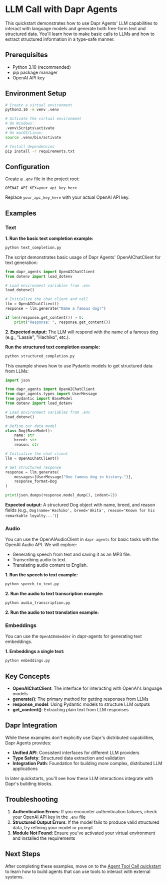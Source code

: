 # LLM Call with Dapr Agents

This quickstart demonstrates how to use Dapr Agents' LLM capabilities to interact with language models and generate both free-form text and structured data. You'll learn how to make basic calls to LLMs and how to extract structured information in a type-safe manner.

## Prerequisites

- Python 3.10 (recommended)
- pip package manager
- OpenAI API key

## Environment Setup

```bash
# Create a virtual environment
python3.10 -m venv .venv

# Activate the virtual environment 
# On Windows:
.venv\Scripts\activate
# On macOS/Linux:
source .venv/bin/activate

# Install dependencies
pip install -r requirements.txt
```

## Configuration

Create a `.env` file in the project root:

```env
OPENAI_API_KEY=your_api_key_here
```

Replace `your_api_key_here` with your actual OpenAI API key.

## Examples

### Text

**1. Run the basic text completion example:**

<!-- STEP
name: Run text completion example
expected_stdout_lines:
  - "Response 1:"
  - "Response 2:"
  - "Response 3:"
timeout_seconds: 30
output_match_mode: substring
-->
```bash
python text_completion.py
```
<!-- END_STEP -->

The script demonstrates basic usage of Dapr Agents' OpenAIChatClient for text generation:

```python
from dapr_agents import OpenAIChatClient
from dotenv import load_dotenv

# Load environment variables from .env
load_dotenv()

# Initialize the chat client and call
llm = OpenAIChatClient()
response = llm.generate("Name a famous dog!")

if len(response.get_content()) > 0:
    print("Response: ", response.get_content())
```

**2. Expected output:** The LLM will respond with the name of a famous dog (e.g., "Lassie", "Hachiko", etc.).

**Run the structured text completion example:**

<!-- STEP
name: Run text completion example
expected_stdout_lines:
  - '"name":'
  - '"breed":'
  - '"reason":'
timeout_seconds: 30
output_match_mode: substring
-->
```bash
python structured_completion.py
```
<!-- END_STEP -->

This example shows how to use Pydantic models to get structured data from LLMs:

```python
import json

from dapr_agents import OpenAIChatClient
from dapr_agents.types import UserMessage
from pydantic import BaseModel
from dotenv import load_dotenv

# Load environment variables from .env
load_dotenv()

# Define our data model
class Dog(BaseModel):
    name: str
    breed: str
    reason: str

# Initialize the chat client
llm = OpenAIChatClient()

# Get structured response
response = llm.generate(
    messages=[UserMessage("One famous dog in history.")],
    response_format=Dog
)

print(json.dumps(response.model_dump(), indent=2))
```

**Expected output:** A structured Dog object with name, breed, and reason fields (e.g., `Dog(name='Hachiko', breed='Akita', reason='Known for his remarkable loyalty...')`)

### Audio
You can use the OpenAIAudioClient in `dapr-agents` for basic tasks with the OpenAI Audio API. We will explore:

- Generating speech from text and saving it as an MP3 file.
- Transcribing audio to text.
- Translating audio content to English.

**1. Run the speech to text example:**


<!-- STEP
name: Run audio generation example
expected_stdout_lines:
  - "Audio saved to output_speech.mp3"
  - "File output_speech.mp3 has been deleted."
-->
```bash
python speech_to_text.py
```
<!-- END_STEP -->

**2. Run the audio to text transcription example:**

<!-- STEP
name: Run audio transcription example
expected_stdout_lines:
  - "Transcription:"
  - "Success! The transcription contains at least 5 out of 7 words."
output_match_mode: substring
-->
```bash
python audio_transcription.py
```
<!-- END_STEP -->


**2. Run the audio to text translation example:**

[//]: # (<!-- STEP)

[//]: # (name: Run audio translation example)

[//]: # (expected_stdout_lines:)

[//]: # (  - "Translation:")

[//]: # (  - "Success! The translation contains at least 5 out of 6 words.")

[//]: # (-->)

[//]: # (```bash)

[//]: # (python audio_translation.py)

[//]: # (```)

[//]: # (<!-- END_STEP -->)

### Embeddings
You can use the `OpenAIEmbedder` in dapr-agents for generating text embeddings.

**1. Embeddings a single text:**
<!-- STEP
name: Run audio transcription example
expected_stdout_lines:
  - "Embedding (first 5 values):"
  - "Text 1 embedding (first 5 values):"
  - "Text 2 embedding (first 5 values):"
output_match_mode: substring
-->
```bash
python embeddings.py
```
<!-- END_STEP -->


## Key Concepts

- **OpenAIChatClient**: The interface for interacting with OpenAI's language models
- **generate()**: The primary method for getting responses from LLMs
- **response_model**: Using Pydantic models to structure LLM outputs
- **get_content()**: Extracting plain text from LLM responses

## Dapr Integration

While these examples don't explicitly use Dapr's distributed capabilities, Dapr Agents provides:

- **Unified API**: Consistent interfaces for different LLM providers
- **Type Safety**: Structured data extraction and validation
- **Integration Path**: Foundation for building more complex, distributed LLM applications

In later quickstarts, you'll see how these LLM interactions integrate with Dapr's building blocks.

## Troubleshooting

1. **Authentication Errors**: If you encounter authentication failures, check your OpenAI API key in the `.env` file
2. **Structured Output Errors**: If the model fails to produce valid structured data, try refining your model or prompt
3. **Module Not Found**: Ensure you've activated your virtual environment and installed the requirements

## Next Steps

After completing these examples, move on to the [Agent Tool Call quickstart](../03-agent-tool-call) to learn how to build agents that can use tools to interact with external systems.
